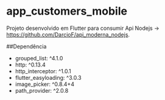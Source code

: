 # app_customers_mobile

Projeto desenvolvido em Flutter para consumir Api Nodejs -> https://github.com/DarcioF/api_moderna_nodejs.

##Dependência
- grouped_list: ^4.1.0
- http: ^0.13.4
- http_interceptor: ^1.0.1
- flutter_easyloading: ^3.0.3
- image_picker: ^0.8.4+4
- path_provider: ^2.0.8

